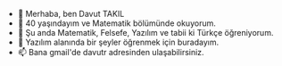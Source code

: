 - 👋 Merhaba, ben Davut TAKIL
- 👀 40 yaşındayım ve Matematik bölümünde okuyorum.
- 🌱 Şu anda Matematik, Felsefe, Yazılım ve tabii ki Türkçe öğreniyorum.
- 💞️ Yazılım alanında bir şeyler öğrenmek için buradayım.
- 📫 Bana gmail'de davutr adresinden ulaşabilirsiniz.
<!---
davutr/davutr is a ✨ special ✨ repository because its `README.md` (this file) appears on your GitHub profile.
You can click the Preview link to take a look at your changes.
--->
